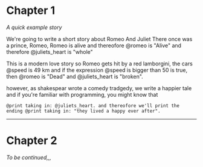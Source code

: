 # Chapter 1
*A quick example story*

We're going to write a short story about Romeo And Juliet
There once was a prince, Romeo, Romeo is alive and thereofore @romeo is "Alive" and therefore
@juliets_heart is "whole"


This is a modern love story so Romeo gets hit by a red lamborgini,
the cars @speed is 49 km and if the expression @speed is bigger than 50 is true, then @romeo is "Dead" and @juliets_heart is "broken".


however, as shakespear wrote a comedy tradgedy, we write a happier tale and if you're familiar with programming, you might know that

```
@print taking in: @juliets_heart. and thereofore we'll print the ending @print taking in: "they lived a happy ever after".
```
___

# Chapter 2
*To be continued,,,*